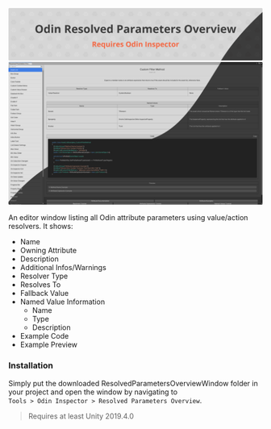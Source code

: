 [![](Banner.png)](https://odininspector.com/)
![](Preview.png)

An editor window listing all Odin attribute parameters using value/action resolvers. It shows:

- Name
- Owning Attribute
- Description
- Additional Infos/Warnings
- Resolver Type
- Resolves To
- Fallback Value
- Named Value Information
    - Name
    - Type
    - Description
- Example Code
- Example Preview

### Installation
Simply put the downloaded ResolvedParametersOverviewWindow folder in your project and open the window by navigating to  
`Tools > Odin Inspector > Resolved Parameters Overview`.

> Requires at least Unity 2019.4.0
